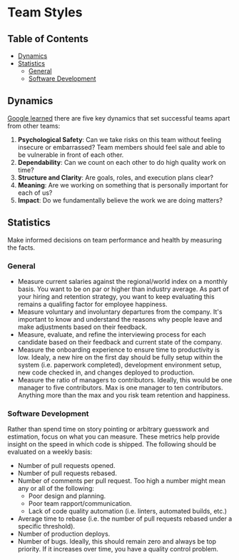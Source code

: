 # Team Styles

<!-- Tocer[start]: Auto-generated, don't remove. -->

## Table of Contents

  - [Dynamics](#dynamics)
  - [Statistics](#statistics)
    - [General](#general)
    - [Software Development](#software-development)

<!-- Tocer[finish]: Auto-generated, don't remove. -->

## Dynamics

[Google learned](https://rework.withgoogle.com/blog/five-keys-to-a-successful-google-team) there are
five key dynamics that set successful teams apart from other teams:

1. **Psychological Safety**: Can we take risks on this team without feeling insecure or embarrassed?
   Team members should feel sale and able to be vulnerable in front of each other.
1. **Dependability**: Can we count on each other to do high quality work on time?
1. **Structure and Clarity**: Are goals, roles, and execution plans clear?
1. **Meaning**: Are we working on something that is personally important for each of us?
1. **Impact**: Do we fundamentally believe the work we are doing matters?

## Statistics

Make informed decisions on team performance and health by measuring the facts.

### General

- Measure current salaries against the regional/world index on a monthly basis. You want to be on
  par or higher than industry average. As part of your hiring and retention strategy, you want to
  keep evaluating this remains a qualifing factor for employee happiness.
- Measure voluntary and involuntary departures from the company. It's important to know and
  understand the reasons why people leave and make adjustments based on their feedback.
- Measure, evaluate, and refine the interviewing process for each candidate based on their feedback
  and current state of the company.
- Measure the onboarding experience to ensure time to productivity is low. Idealy, a new hire on the
  first day should be fully setup within the system (i.e. paperwork completed), development
  environment setup, new code checked in, and changes deployed to production.
- Measure the ratio of managers to contributors. Ideally, this would be one manager to five
  contributors. Max is one manager to ten contributors. Anything more than the max and you risk team
  retention and happiness.

### Software Development

Rather than spend time on story pointing or arbitrary guesswork and estimation, focus on what you
can measure. These metrics help provide insight on the speed in which code is shipped. The following
should be evaluated on a weekly basis:

  - Number of pull requests opened.
  - Number of pull requests rebased.
  - Number of comments per pull request. Too high a number might mean any or all of the following:
    - Poor design and planning.
    - Poor team rapport/communication.
    - Lack of code quality automation (i.e. linters, automated builds, etc.)
  - Average time to rebase (i.e. the number of pull requests rebased under a specific threshold).
  - Number of production deploys.
  - Number of bugs. Ideally, this should remain zero and always be top priority. If it increases
    over time, you have a quality control problem.
